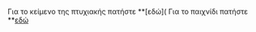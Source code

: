 
Για το κείμενο της πτυχιακής πατήστε **[εδώ](
Για το παιχνίδι πατήστε **[εδώ](https://dafakias.github.io/Super-Mario/)
